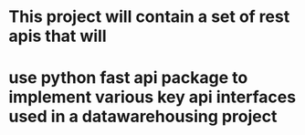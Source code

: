 # This project will contain a set of rest apis that will 
# use python fast api package to implement various key api interfaces used in a datawarehousing project
